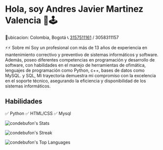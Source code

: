 

# Hola, soy  Andres Javier Martinez Valencia  👋🕹
🔸ubicacion: Colombia, Bogotá
📞 [3157511161](https://wa.me/573157511161) / 3058311157 

⚡⚡ Sobre mí
Soy un profesional con más de 13 años de experiencia en mantenimiento correctivo y preventivo de sistemas informáticos y software. Además, poseo diferentes competencias en programación y desarrollo de software, con habilidades en el manejo de herramientas de ofimática, lenguajes de programación como Python, c++, bases de datos como MySQL. y SQL, Mi trayectoria demuestra mi compromiso con la excelencia en el soporte técnico, asegurando la eficiencia y disponibilidad de los sistemas informáticos. 

## Habilidades
✅ Python
✅ HTML/CSS
✅ Mysql

![condebufon's Stats](https://github-readme-stats.vercel.app/api?username=condebufon&theme=highcontrast&show_icons=true&hide_border=false&count_private=true)

![condebufon's Streak](https://github-readme-streak-stats.herokuapp.com/?user=condebufon&theme=highcontrast&hide_border=false)

![condebufon's Top Languages](https://github-readme-stats.vercel.app/api/top-langs/?username=condebufon&theme=highcontrast&show_icons=true&hide_border=false&layout=compact)
